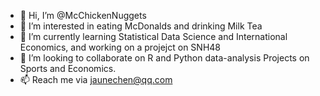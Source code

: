 - 👋 Hi, I’m @McChickenNuggets
- 👀 I’m interested in eating McDonalds and drinking Milk Tea
- 🌱 I’m currently learning Statistical Data Science and International Economics, and working on a projejct on SNH48
- 💞️ I’m looking to collaborate on R and Python data-analysis Projects on Sports and Economics.
- 📫 Reach me via jaunechen@qq.com

